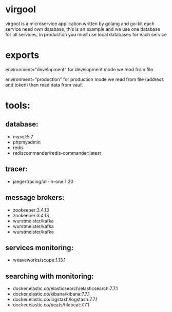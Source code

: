 # virgool

virgool is a microservice application written by golang and go-kit
each service need own database, this is an example and we use one database for all services, in production you must use local databases for each service

# exports

environment="development"
for development mode we read from file

environment="production"
for production mode we read from file (address and token) then read data from vault

# tools:
 ## database:
 - mysql:5.7
 - phpmyadmin
 - redis
 - rediscommander/redis-commander:latest
 
 ## tracer:
 - jaegertracing/all-in-one:1.20
 
 ## message brokers:
 - zookeeper:3.4.13
 - zookeeper:3.4.13
 - wurstmeister/kafka
 - wurstmeister/kafka
 - wurstmeister/kafka

 ## services monitoring:
 - weaveworks/scope:1.13.1
 
 ## searching with monitoring:
 - docker.elastic.co/elasticsearch/elasticsearch:7.7.1
 - docker.elastic.co/kibana/kibana:7.7.1
 - docker.elastic.co/logstash/logstash:7.7.1
 - docker.elastic.co/beats/filebeat:7.7.1
